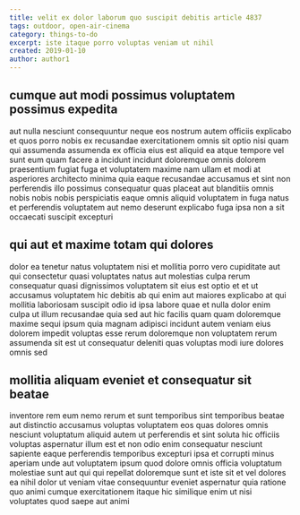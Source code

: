 ```yaml
---
title: velit ex dolor laborum quo suscipit debitis article 4837
tags: outdoor, open-air-cinema
category: things-to-do
excerpt: iste itaque porro voluptas veniam ut nihil
created: 2019-01-10
author: author1
---
```


## cumque aut modi possimus voluptatem possimus expedita

aut nulla nesciunt consequuntur neque eos nostrum autem officiis explicabo et quos porro nobis ex recusandae exercitationem omnis sit optio nisi quam qui assumenda assumenda ex officia eius est aliquid ea atque tempore vel sunt eum quam facere a incidunt incidunt doloremque omnis dolorem praesentium fugiat fuga et voluptatem maxime nam ullam et modi at asperiores architecto minima quia eaque recusandae accusamus et sint non perferendis illo possimus consequatur quas placeat aut blanditiis omnis nobis nobis nobis perspiciatis eaque omnis aliquid voluptatem in fuga natus et perferendis voluptatem aut nemo deserunt explicabo fuga ipsa non a sit occaecati suscipit excepturi

## qui aut et maxime totam qui dolores

dolor ea tenetur natus voluptatem nisi et mollitia porro vero cupiditate aut qui consectetur quasi voluptates natus aut molestias culpa rerum consequatur quasi dignissimos voluptatem sit eius est optio et et ut accusamus voluptatem hic debitis ab qui enim aut maiores explicabo at qui mollitia laboriosam suscipit odio id ipsa labore quae et nulla dolor enim culpa ut illum recusandae quia sed aut hic facilis quam quam doloremque maxime sequi ipsum quia magnam adipisci incidunt autem veniam eius dolorem impedit voluptas esse rerum doloremque non voluptatem rerum assumenda sit est ut consequatur deleniti quas voluptas modi iure dolores omnis sed

## mollitia aliquam eveniet et consequatur sit beatae

inventore rem eum nemo rerum et sunt temporibus sint temporibus beatae aut distinctio accusamus voluptas voluptatem eos quas dolores omnis nesciunt voluptatum aliquid autem ut perferendis et sint soluta hic officiis voluptas aspernatur illum est et non odio enim consequatur nesciunt sapiente eaque perferendis temporibus excepturi ipsa et corrupti minus aperiam unde aut voluptatem ipsum quod dolore omnis officia voluptatum molestiae sunt aut qui qui repellat doloremque sunt et iste sit et vel dolores ea nihil dolor ut veniam vitae consequuntur eveniet aspernatur quia ratione quo animi cumque exercitationem itaque hic similique enim ut nisi voluptates quod saepe aut animi
